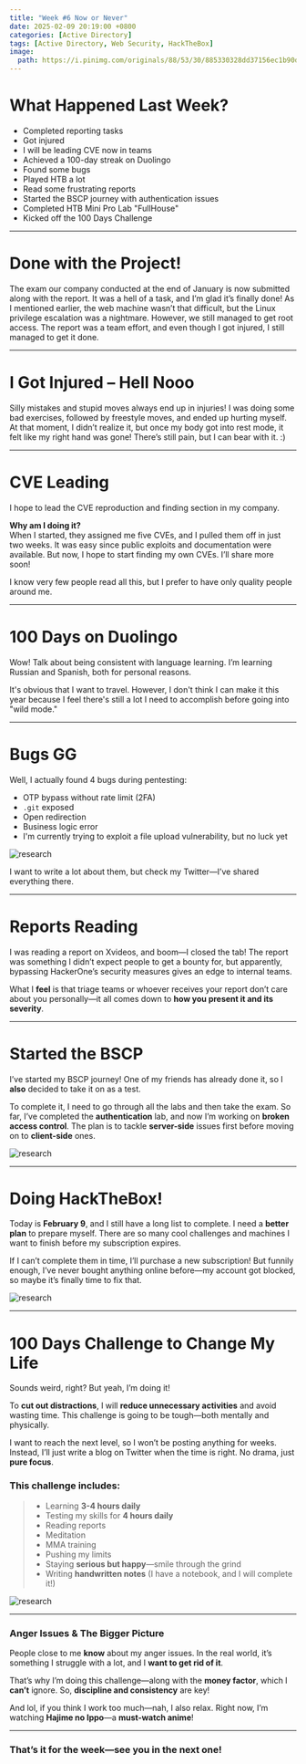 ```yaml
---
title: "Week #6 Now or Never"
date: 2025-02-09 20:19:00 +0800
categories: [Active Directory]
tags: [Active Directory, Web Security, HackTheBox]
image:
  path: https://i.pinimg.com/originals/88/53/30/885330328dd37156ec1b90d1b918bf1d.gif
---
```


# What Happened Last Week?

- Completed reporting tasks  
- Got injured  
- I will be leading CVE now in teams  
- Achieved a 100-day streak on Duolingo  
- Found some bugs  
- Played HTB a lot  
- Read some frustrating reports  
- Started the BSCP journey with authentication issues  
- Completed HTB Mini Pro Lab "FullHouse"  
- Kicked off the 100 Days Challenge  

---

# Done with the Project!  
The exam our company conducted at the end of January is now submitted along with the report. It was a hell of a task, and I’m glad it’s finally done! As I mentioned earlier, the web machine wasn’t that difficult, but the Linux privilege escalation was a nightmare. However, we still managed to get root access. The report was a team effort, and even though I got injured, I still managed to get it done.

---

# I Got Injured – Hell Nooo  
Silly mistakes and stupid moves always end up in injuries! I was doing some bad exercises, followed by freestyle moves, and ended up hurting myself. At that moment, I didn’t realize it, but once my body got into rest mode, it felt like my right hand was gone! There’s still pain, but I can bear with it. :)

---

# CVE Leading  
I hope to lead the CVE reproduction and finding section in my company.  

**Why am I doing it?**  
When I started, they assigned me five CVEs, and I pulled them off in just two weeks. It was easy since public exploits and documentation were available. But now, I hope to start finding my own CVEs. I’ll share more soon!  

I know very few people read all this, but I prefer to have only quality people around me.

---

# 100 Days on Duolingo  
Wow! Talk about being consistent with language learning. I’m learning Russian and Spanish, both for personal reasons.  

It's obvious that I want to travel. However, I don't think I can make it this year because I feel there's still a lot I need to accomplish before going into "wild mode."

---

# Bugs GG  
Well, I actually found 4 bugs during pentesting:  

- OTP bypass without rate limit (2FA)  
- `.git` exposed  
- Open redirection  
- Business logic error  
- I'm currently trying to exploit a file upload vulnerability, but no luck yet  

![research](https://pbs.twimg.com/media/Gi8ir3GWQAAgS0Y?format=jpg&name=medium)

I want to write a lot about them, but check my Twitter—I’ve shared everything there.

---

# Reports Reading  
I was reading a report on Xvideos, and boom—I closed the tab! The report was something I didn’t expect people to get a bounty for, but apparently, bypassing HackerOne’s security measures gives an edge to internal teams.  

What I **feel** is that triage teams or whoever receives your report don’t care about you personally—it all comes down to **how you present it and its severity**.

---

# Started the BSCP  
I’ve started my BSCP journey! One of my friends has already done it, so I **also** decided to take it on as a test.  

To complete it, I need to go through all the labs and then take the exam. So far, I’ve completed the **authentication** lab, and now I’m working on **broken access control**. The plan is to tackle **server-side** issues first before moving on to **client-side** ones.

![research](https://pbs.twimg.com/media/GjSOYy7WYAAiDid?format=jpg&name=medium)

---

# Doing HackTheBox!  
Today is **February 9**, and I still have a long list to complete. I need a **better plan** to prepare myself. There are so many cool challenges and machines I want to finish before my subscription expires.  

If I can’t complete them in time, I’ll purchase a new subscription! But funnily enough, I’ve never bought anything online before—my account got blocked, so maybe it’s finally time to fix that.

![research](https://pbs.twimg.com/media/GjVORZ8WMAACck8?format=jpg&name=medium)

---

# 100 Days Challenge to Change My Life  
Sounds weird, right? But yeah, I’m doing it!  

To **cut out distractions**, I will **reduce unnecessary activities** and avoid wasting time. This challenge is going to be tough—both mentally and physically.  

I want to reach the next level, so I won’t be posting anything for weeks. Instead, I’ll just write a blog on Twitter when the time is right. No drama, just **pure focus**.  

### This challenge includes:  
> - Learning **3-4 hours daily**  
> - Testing my skills for **4 hours daily**  
> - Reading reports  
> - Meditation  
> - MMA training  
> - Pushing my limits  
> - Staying **serious but happy**—smile through the grind  
> - Writing **handwritten notes** (I have a notebook, and I will complete it!)  

![research](https://pbs.twimg.com/media/Gi_WtHbWUAAJrzp?format=jpg&name=medium)

---

### Anger Issues & The Bigger Picture  
People close to me **know** about my anger issues. In the real world, it’s something I struggle with a lot, and I **want to get rid of it**.  

That’s why I’m doing this challenge—along with the **money factor**, which I **can’t** ignore. So, **discipline and consistency** are key!  

And lol, if you think I work too much—nah, I also relax. Right now, I’m watching **Hajime no Ippo**—a **must-watch anime**!

---

### That’s it for the week—see you in the next one!
